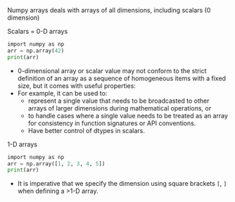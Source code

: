 
Numpy arrays deals with arrays of all dimensions, including scalars (0 dimension)

Scalars = 0-D arrays
```python
import numpy as np  
arr = np.array(42)  
print(arr)
```

- 0-dimensional array or scalar value may not conform to the strict definition of an array as a sequence of homogeneous items with a fixed size, but it comes with useful properties:
- For example, it can be used to:
	- represent a single value that needs to be broadcasted to other arrays of larger dimensions during mathematical operations, or 
	- to handle cases where a single value needs to be treated as an array for consistency in function signatures or API conventions.
	- Have better control of dtypes in scalars.

1-D arrays
```python
import numpy as np  
arr = np.array([1, 2, 3, 4, 5])  
print(arr)
```

- It is imperative that we specify the dimension using square brackets `[`, `]` when defining a >1-D array.